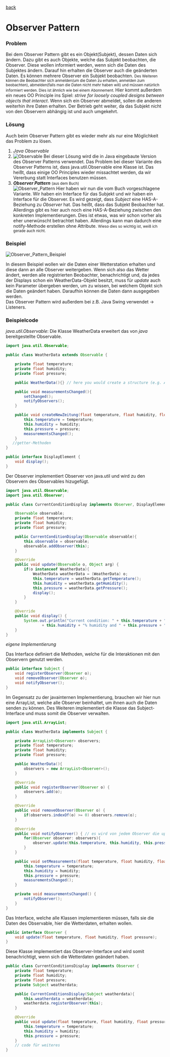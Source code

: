 [back](#README.md)

# Observer Pattern

### Problem

Bei dem Observer Pattern gibt es ein Objekt(Subjekt), dessen Daten sich ändern. Dazu gibt es auch Objekte, welche das Subjekt beobachten, die Observer. Diese wollen informiert werden, wenn sich die Daten des Subjektes ändern. Darauf hin erhalten die Observer auch die geänderten Daten. Es können mehrere Observer ein Subjekt beobachten. <small> Des Weiteren können die Beobachter sich anmelden(um die Daten zu erhalten, anmelden zum beobachten), abmelden(falls man die Daten nicht mehr haben will) und müssen natürlich informiert werden. Dies ist ähnlich wie bei einem Abonnement. </small>
Hier kommt außerdem ein neues OO Principle ins Spiel: *strive for loosely coupled designs between objects that interact*. Wenn sich ein Observer abmeldet, sollen die anderen weiterhin ihre Daten erhalten. Der Betrieb geht weiter, da das Subjekt nicht von den Observern abhängig ist und auch umgekehrt.

### Lösung

Auch beim Observer Pattern gibt es wieder mehr als nur eine Möglichkeit das Problem zu lösen.

1. *Java Observable*
2. ![Observable](https://github.com/TGM-HIT/sew4-design-patterns-ntesanovic-tgm/blob/master/images/java_observable.png)
Bei dieser Lösung wird die in Java eingebaute Version des Observer Patterns verwendet. Das Problem bei dieser Variante des Observer Patterns ist, dass java.util.Observable eine Klasse ist. Das heißt, dass einige OO Principles wieder missachtet werden, da wir Vererbung statt Interfaces benutzen müssen.
2. ***Observer Pattern*** <small>(aus dem Buch)</small>  
![Observer_Pattern](https://github.com/TGM-HIT/sew4-design-patterns-ntesanovic-tgm/blob/master/images/observer.png)
Hier haben wir nun die vom Buch vorgeschlagene Variante. Wir haben ein Interface für das Subjekt und wir haben ein Interface für die Observer. Es wird gezeigt, dass *Subject* eine HAS-A-Beziehung zu *Observer* hat. Das heißt, dass das Subjekt Beobachter hat. Allerdings gibt es hier auch noch eine HAS-A-Beziehung zwischen den konkreten Implementierungen. Dies ist etwas, was wir schon vorher als eher unerwünscht betrachtet haben. Allerdings kann man dadurch eine notify-Methode erstellen ohne Attribute. <small> Wieso dies so wichtig ist, weiß ich gerade auch nicht. </small>

### Beispiel

![Observer_Pattern_Beispiel](https://github.com/TGM-HIT/sew4-design-patterns-ntesanovic-tgm/blob/master/images/observer_example.png)

In diesem Beispiel wollen wir die Daten einer Wetterstation erhalten und diese dann an alle Observer weitergeben. Wenn sich also das Wetter ändert, werden alle registrierten Beobachter, benachrichtigt und, da jedes der Displays schon ein WeatherData-Objekt besitzt, muss für *update* auch kein Parameter übergeben werden, um zu wissen, bei welchem Objekt sich die Daten geändert haben. Daraufhin können die Daten dann ausgegeben werden.  
Das Observer Pattern wird außerdem bei z.B. Java Swing verwendet -> Listeners.

### Beispielcode

*java.util.Observable*:
Die Klasse WeatherData erweitert das von *java* bereitgestellte Observable.
~~~ java
import java.util.Observable;

public class WeatherData extends Observable {

    private float temperature;
    private float humidity;
    private float pressure;

    public WeatherData(){} // here you would create a structure (e.g. ArrayList) to hold all Observers

    public void measurementsChanged(){
        setChanged();
        notifyObservers();
    }

    public void createNewZeitung(float temperature, float humidity, float pressure){
        this.temperature = temperature;
        this.humidity = humidity;
        this.pressure = pressure;
        measurementsChanged();
    }
   //getter-Methoden
}
~~~

~~~ java
public interface DisplayElement {
    void display();
}
~~~

Der Observer implementiert Observer von java.util und wird zu den Observern des Observables hizugefügt.

~~~ java
import java.util.Observable;
import java.util.Observer;

public class CurrentConditionDisplay implements Observer, DisplayElement {

    Observable observable;
    private float temperature;
    private float humidity;
    private float pressure;

    public CurrentConditionDisplay(Observable observable){
        this.observable = observable;
        observable.addObserver(this);
    }

    @Override
    public void update(Observable o, Object arg) {
        if(o instanceof WeatherData){
            WeatherData weatherData = (WeatherData) o;
            this.temperature = weatherData.getTemperature();
            this.humidity = weatherData.getHumidity();
            this.pressure = weatherData.getPressure();
            display();
        }
    }

    @Override
    public void display() {
        System.out.println("Current condition: " + this.temperature + "C degrees, "
                + this.humidity + "% humidity and " + this.pressure + " mbar pressure");
    }
}
~~~

*eigene Implementierung*

Das Interface definiert die Methoden, welche für die Interaktionen mit den Observern genutzt werden.

~~~ java
public interface Subject {
    void registerObserver(Observer o);
    void removeObserver(Observer o);
    void notifyObserver();
}
~~~

Im Gegensatz zu der javainternen Implementierung, brauchen wir hier nun eine ArrayList, welche alle Observer beinhaltet, um ihnen auch die Daten senden zu können. Des Weiteren implementiert die Klasse das Subject-Interface und muss somit die Observer verwalten.

~~~ java
import java.util.ArrayList;

public class WeatherData implements Subject {

    private ArrayList<Observer> observers;
    private float temperature;
    private float humidity;
    private float pressure;

    public WeatherData(){
        observers = new ArrayList<Observer>();
    }

    @Override
    public void registerObserver(Observer o) {
        observers.add(o);
    }

    @Override
    public void removeObserver(Observer o) {
        if(observers.indexOf(o) >= 0) observers.remove(o);
    }

    @Override
    public void notifyObserver() { // es wird von jedem Observer die update-Methode aufgerufen
        for(Observer observer: observers){
            observer.update(this.temperature, this.humidity, this.pressure);
        }
    }

    public void setMeasurements(float temperature, float humidity, float pressure) {
        this.temperature = temperature;
        this.humidity = humidity;
        this.pressure = pressure;
        measurementsChanged();
    }

    private void measurementsChanged() {
        notifyObserver();
    }
}

~~~

Das Interface, welche alle Klassen implementieren müssen, falls sie die Daten des Observable, hier die Wetterdaten, erhalten wollen.

~~~ java
public interface Observer {
    void update(float temperature, float humidity, float pressure);
}
~~~

Diese Klasse implementiert das Observer-Interface und wird somit benachrichtigt, wenn sich die Wetterdaten geändert haben.

~~~ java
public class CurrentConditionsDisplay implements Observer {
    private float temperature;
    private float humidity;
    private float pressure;
    private Subject weatherdata;

    public CurrentConditionsDisplay(Subject weatherdata){
        this.weatherdata = weatherdata;
        weatherdata.registerObserver(this);
    }

    @Override
    public void update(float temperature, float humidity, float pressure) {
        this.temperature = temperature;
        this.humidity = humidity;
        this.pressure = pressure;
    }
    // code für weiteres
}
~~~